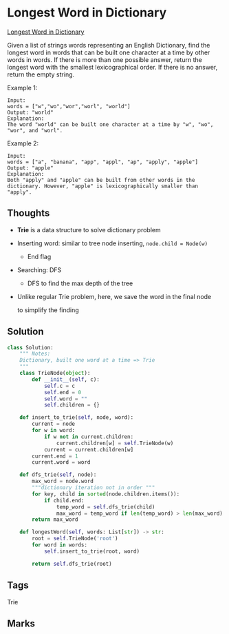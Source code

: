 # Longest Word in Dictionary

[Longest Word in Dictionary](https://leetcode.com/problems/longest-word-in-dictionary)

Given a list of strings words representing an English Dictionary, find the longest word in words that can be built one character at a time by other words in words. If there is more than one possible answer, return the longest word with the smallest lexicographical order. If there is no answer, return the empty string.

Example 1:

```text
Input: 
words = ["w","wo","wor","worl", "world"]
Output: "world"
Explanation: 
The word "world" can be built one character at a time by "w", "wo", "wor", and "worl".
```

Example 2:

```text
Input: 
words = ["a", "banana", "app", "appl", "ap", "apply", "apple"]
Output: "apple"
Explanation: 
Both "apply" and "apple" can be built from other words in the dictionary. However, "apple" is lexicographically smaller than "apply".
```

## Thoughts

* **Trie** is a data structure to solve dictionary problem 
* Inserting word: similar to tree node inserting, `node.child = Node(w)`
  * End flag 
* Searching: DFS
  * DFS to find the max depth of the tree
* Unlike regular Trie problem, here, we save the word in the final node

  to simplify the finding

## Solution

```python
class Solution:
    """ Notes:
    Dictionary, built one word at a time => Trie 
    """
    class TrieNode(object):
        def __init__(self, c):
            self.c = c
            self.end = 0
            self.word = ""
            self.children = {}

    def insert_to_trie(self, node, word):
        current = node 
        for w in word:
            if w not in current.children:
                current.children[w] = self.TrieNode(w)
            current = current.children[w]
        current.end = 1
        current.word = word

    def dfs_trie(self, node):
        max_word = node.word
        """dictionary iteration not in order """
        for key, child in sorted(node.children.items()):
            if child.end:
                temp_word = self.dfs_trie(child)
                max_word = temp_word if len(temp_word) > len(max_word) else max_word
        return max_word

    def longestWord(self, words: List[str]) -> str:
        root = self.TrieNode('root')
        for word in words:
            self.insert_to_trie(root, word)

        return self.dfs_trie(root)
```

## Tags

Trie

## Marks

